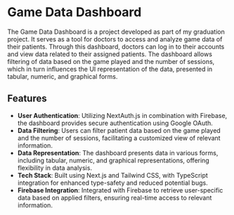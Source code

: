 # Game Data Dashboard

The Game Data Dashboard is a project developed as part of my graduation project. It serves as a tool for doctors to access and analyze game data of their patients. Through this dashboard, doctors can log in to their accounts and view data related to their assigned patients. The dashboard allows filtering of data based on the game played and the number of sessions, which in turn influences the UI representation of the data, presented in tabular, numeric, and graphical forms.

## Features

- **User Authentication**: Utilizing NextAuth.js in combination with Firebase, the dashboard provides secure authentication using Google OAuth.
- **Data Filtering**: Users can filter patient data based on the game played and the number of sessions, facilitating a customized view of relevant information.
- **Data Representation**: The dashboard presents data in various forms, including tabular, numeric, and graphical representations, offering flexibility in data analysis.
- **Tech Stack**: Built using Next.js and Tailwind CSS, with TypeScript integration for enhanced type-safety and reduced potential bugs.
- **Firebase Integration**: Integrated with Firebase to retrieve user-specific data based on applied filters, ensuring real-time access to relevant information.
